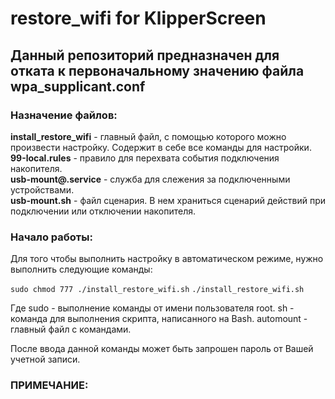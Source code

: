 # restore_wifi for KlipperScreen
## Данный репозиторий предназначен для отката к первоначальному значению файла wpa_supplicant.conf

### Назначение файлов:

**install_restore_wifi** - главный файл, с помощью которого можно произвести настройку. Содержит в себе все команды для настройки.<br>
**99-local.rules** - правило для перехвата события подключения накопителя.<br>
**usb-mount@.service** - служба для слежения за подключенными устройствами.<br>
**usb-mount.sh** - файл сценария. В нем храниться сценарий действий при подключении или отключении накопителя.<br>

### Начало работы:

Для того чтобы выполнить настройку в автоматическом режиме, нужно выполнить следующие команды:

`sudo chmod 777 ./install_restore_wifi.sh`
`./install_restore_wifi.sh `

Где sudo - выполнение команды от имени пользователя root.
    sh - команда для выполнения скрипта, написанного на Bash.
    automount - главный файл с командами.

После ввода данной команды может быть запрошен пароль от Вашей учетной записи.

### ПРИМЕЧАНИЕ:
